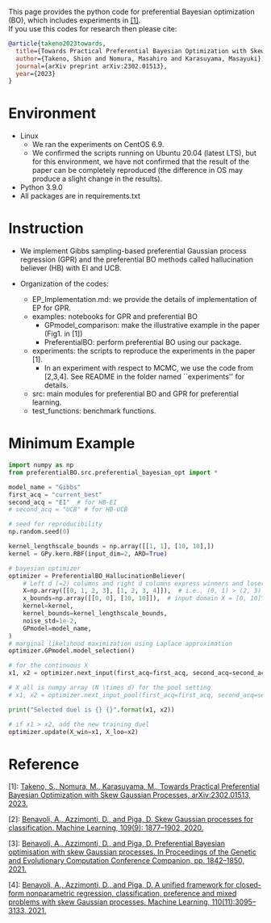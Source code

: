 This page provides the python code for preferential Bayesian optimization (BO), which includes experiments in [[1]](https://arxiv.org/abs/2302.01513).  
If you use this codes for research then please cite:

```bibtex
@article{takeno2023towards,
  title={Towards Practical Preferential Bayesian Optimization with Skew Gaussian Processes},
  author={Takeno, Shion and Nomura, Masahiro and Karasuyama, Masayuki},
  journal={arXiv preprint arXiv:2302.01513},
  year={2023}
}
```

# Environment
* Linux
    * We ran the experiments on CentOS 6.9.
    * We confirmed the scripts running on Ubuntu 20.04 (latest LTS), but for this environment, we have not confirmed that the result of the paper can be completely reproduced (the difference in OS may produce a slight change in the results).
* Python 3.9.0
* All packages are in requirements.txt

# Instruction

* We implement Gibbs sampling-based preferential Gaussian process regression (GPR) and the preferential BO methods called hallucination believer (HB) with EI and UCB.

* Organization of the codes:
    * EP_Implementation.md: we provide the details of implementation of EP for GPR.
    * examples: notebooks for GPR and preferential BO
        * GPmodel_comparison: make the illustrative example in the paper (Fig1. in [1])
        * PreferentialBO: perform preferential BO using our package.
    * experiments: the scripts to reproduce the experiments in the paper [1].
        * In an experiment with respect to MCMC, we use the code from [2,3,4]. See README in the folder named ``experiments'' for details.
    * src: main modules for preferential BO and GPR for preferential learning.
    * test_functions: benchmark functions.

# Minimum Example
```python
import numpy as np
from preferentialBO.src.preferential_bayesian_opt import *

model_name = "Gibbs"
first_acq = "current_best"
second_acq = "EI"  # for HB-EI
# second_acq = "UCB" # for HB-UCB

# seed for reproducibility
np.random.seed(0)

kernel_lengthscale_bounds = np.array([[1, 1], [10, 10],])
kernel = GPy.kern.RBF(input_dim=2, ARD=True)

# bayesian optimizer
optimizer = PreferentialBO_HallucinationBeliever(
    # Left d (=2) columns and right d columns express winners and losers, respectively.
    X=np.array([[0, 1, 2, 3], [1, 2, 3, 4]]),  # i.e., (0, 1) > (2, 3) and (1, 2) > (3, 4)
    x_bounds=np.array([[0, 0], [10, 10]]),  # input domain X = [0, 10]^2
    kernel=kernel,
    kernel_bounds=kernel_lengthscale_bounds,
    noise_std=1e-2,
    GPmodel=model_name,
)
# marginal likelihood maximization using Laplace approximation
optimizer.GPmodel.model_selection()

# for the continuous X
x1, x2 = optimizer.next_input(first_acq=first_acq, second_acq=second_acq)

# X_all is numpy array (N \times d) for the pool setting
# x1, x2 = optimizer.next_input_pool(first_acq=first_acq, second_acq=second_acq, X=X_all)

print("Selected duel is {} {}".format(x1, x2))

# if x1 > x2, add the new training duel
optimizer.update(X_win=x1, X_loo=x2)
```

# Reference
[1]: [Takeno, S., Nomura, M., Karasuyama, M., Towards Practical Preferential Bayesian Optimization with Skew Gaussian Processes, arXiv:2302.01513, 2023.](https://arxiv.org/abs/2302.01513)

[2]: [Benavoli, A., Azzimonti, D., and Piga, D. Skew Gaussian processes for classification. Machine Learning, 109(9): 1877–1902, 2020.](https://link.springer.com/article/10.1007/s10994-020-05906-3)

[3]: [Benavoli, A., Azzimonti, D., and Piga, D. Preferential Bayesian optimisation with skew Gaussian processes. In Proceedings of the Genetic and Evolutionary Computation Conference Companion, pp. 1842–1850, 2021.](https://dl.acm.org/doi/10.1145/3449726.3463128)

[4]: [Benavoli, A., Azzimonti, D., and Piga, D. A unified framework for closed-form nonparametric regression, classification, preference and mixed problems with skew Gaussian processes. Machine Learning, 110(11):3095–3133, 2021.](https://link.springer.com/article/10.1007/s10994-021-06039-x)
